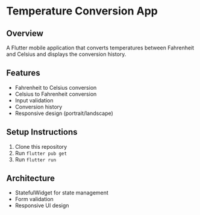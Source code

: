 # Temperature Conversion App

## Overview
A Flutter mobile application that converts temperatures between Fahrenheit and Celsius and displays the conversion history.

## Features
- Fahrenheit to Celsius conversion
- Celsius to Fahrenheit conversion
- Input validation
- Conversion history
- Responsive design (portrait/landscape)

## Setup Instructions
1. Clone this repository
2. Run `flutter pub get`
3. Run `flutter run`

## Architecture
- StatefulWidget for state management
- Form validation
- Responsive UI design